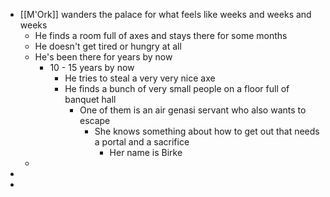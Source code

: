 - [[M'Ork]] wanders the palace for what feels like weeks and weeks and weeks
	- He finds a room full of axes and stays there for some months
	- He doesn't get tired or hungry at all
	- He's been there for years by now
		- 10 - 15 years by now
			- He tries to steal a very very nice axe
			- He finds a bunch of very small people on a floor full of banquet hall
				- One of them is an air genasi servant who also wants to escape
					- She knows something about how to get out that needs a portal and a sacrifice
						- Her name is Birke
	-
-
-